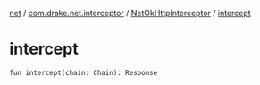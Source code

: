 [net](../../index.md) / [com.drake.net.interceptor](../index.md) / [NetOkHttpInterceptor](index.md) / [intercept](./intercept.md)

# intercept

`fun intercept(chain: Chain): Response`